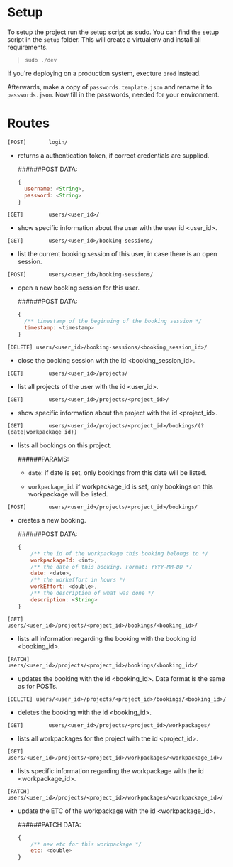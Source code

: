 # Setup

To setup the project run the setup script as sudo. You can find the setup script in the `setup` folder. This will create a virtualenv and install all requirements.

>`sudo ./dev`

If you're deploying on a production system, execture `prod` instead.

Afterwards, make a copy of `passwords.template.json` and rename it to `passwords.json`. Now fill in the passwords, needed for your environment.


# Routes

```[POST]		login/```
- returns a authentication token, if correct credentials are supplied.

  ######POST DATA:
  ```js
  {
  	username: <String>,
  	password: <String>
  }
  ```

```[GET]		users/<user_id>/```
- show specific information about the user with the user id \<user_id\>.

```[GET]		users/<user_id>/booking-sessions/```
- list the current booking session of this user, in case there is an open session.

```[POST]		users/<user_id>/booking-sessions/```
- open a new booking session for this user.

  ######POST DATA:
  ```js
  {
  	/** timestamp of the beginning of the booking session */
  	timestamp: <timestamp>
  }
  ```

```[DELETE]	users/<user_id>/booking-sessions/<booking_session_id>/```
- close the booking session with the id \<booking_session_id\>.

```[GET]		users/<user_id>/projects/```
- list all projects of the user with the id \<user_id\>.

```[GET]		users/<user_id>/projects/<project_id>/```
- show specific information about the project with the id \<project_id\>.

```[GET]		users/<user_id>/projects/<project_id>/bookings/(?(date|workpackage_id))```
- lists all bookings on this project.

	######PARAMS:
	- `date`:
		if date is set, only bookings from this date will be listed.

	- `workpackage_id`:
		if workpackage_id is set, only bookings on this workpackage will be listed.

```[POST]		users/<user_id>/projects/<project_id>/bookings/```
- creates a new booking.

	######POST DATA:
	```js
	{
		/** the id of the workpackage this booking belongs to */
		workpackageId: <int>,
		/** the date of this booking. Format: YYYY-MM-DD */
		date: <date>,
		/** the workeffort in hours */
		workEffort: <double>,
		/** the description of what was done */
		description: <String>
	}
	```

```[GET]		users/<user_id>/projects/<project_id>/bookings/<booking_id>/```
- lists all information regarding the booking with the booking id \<booking_id\>.

```[PATCH]		users/<user_id>/projects/<project_id>/bookings/<booking_id>/```
- updates the booking with the id \<booking_id\>. Data format is the same as for POSTs.

```[DELETE]	users/<user_id>/projects/<project_id>/bookings/<booking_id>/```
- deletes the booking with the id \<booking_id\>.

```[GET]		users/<user_id>/projects/<project_id>/workpackages/```
- lists all workpackages for the project with the id \<project_id\>.

```[GET]		users/<user_id>/projects/<project_id>/workpackages/<workpackage_id>/```
- lists specific information regarding the workpackage with the id \<workpackage_id\>.

```[PATCH]		users/<user_id>/projects/<project_id>/workpackages/<workpackage_id>/```
- update the ETC of the workpackage with the id \<workpackage_id\>.

	######PATCH DATA:
	```js
	{
		/** new etc for this workpackage */
		etc: <double>
	}
	```
